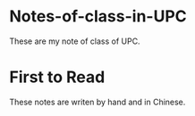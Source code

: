 # Notes-of-class-in-UPC
These are my note of class of UPC.

# First to Read
These notes are writen by hand and in Chinese.
